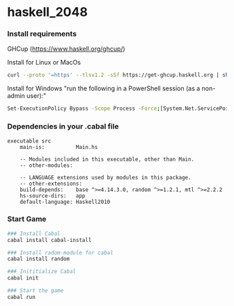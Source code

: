 # haskell_2048

### Install requirements
GHCup (https://www.haskell.org/ghcup/)

Install for Linux or MacOs
```bash
curl --proto '=https' --tlsv1.2 -sSf https://get-ghcup.haskell.org | sh

```
Install for Windows
"run the following in a PowerShell session (as a non-admin user):"
```bash
Set-ExecutionPolicy Bypass -Scope Process -Force;[System.Net.ServicePointManager]::SecurityProtocol = [System.Net.ServicePointManager]::SecurityProtocol -bor 3072;Invoke-Command -ScriptBlock ([ScriptBlock]::Create((Invoke-WebRequest https://www.haskell.org/ghcup/sh/bootstrap-haskell.ps1 -UseBasicParsing))) -ArgumentList $true


```

### Dependencies in your .cabal file
```
executable src
    main-is:          Main.hs

    -- Modules included in this executable, other than Main.
    -- other-modules:

    -- LANGUAGE extensions used by modules in this package.
    -- other-extensions:
    build-depends:    base ^>=4.14.3.0, random ^>=1.2.1, mtl ^>=2.2.2
    hs-source-dirs:   app
    default-language: Haskell2010
```
  
### Start Game
```bash
### Install Cabal
cabal install cabal-install

### Install radom-module for cabal
cabal install random

### Inititialize Cabal
cabal init

### Start the game
cabal run

```
